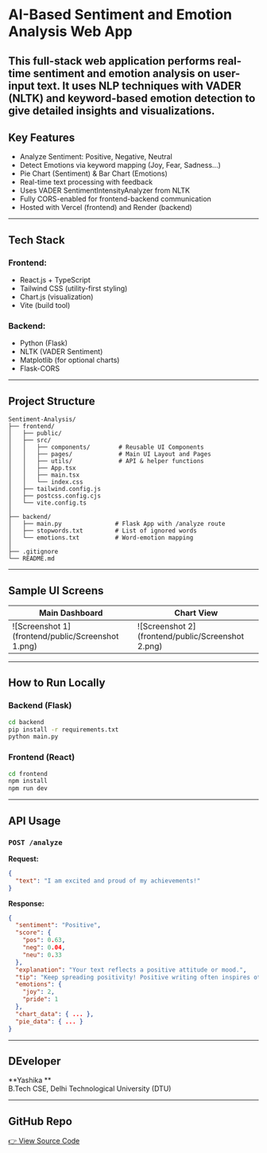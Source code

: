 #  AI-Based Sentiment and Emotion Analysis Web App

This full-stack web application performs **real-time sentiment and emotion analysis** on user-input text. It uses NLP techniques with VADER (NLTK) and keyword-based emotion detection to give detailed insights and visualizations.
---



##  Key Features

-  Analyze Sentiment: Positive, Negative, Neutral
-  Detect Emotions via keyword mapping (Joy, Fear, Sadness...)
-  Pie Chart (Sentiment) & Bar Chart (Emotions)
-  Real-time text processing with feedback
-  Uses VADER SentimentIntensityAnalyzer from NLTK
-  Fully CORS-enabled for frontend-backend communication
-  Hosted with Vercel (frontend) and Render (backend)

---

##  Tech Stack

### Frontend:
- React.js + TypeScript
- Tailwind CSS (utility-first styling)
- Chart.js (visualization)
- Vite (build tool)

### Backend:
- Python (Flask)
- NLTK (VADER Sentiment)
- Matplotlib (for optional charts)
- Flask-CORS

---

##  Project Structure

```
Sentiment-Analysis/
├── frontend/
│   ├── public/
│   ├── src/
│   │   ├── components/        # Reusable UI Components
│   │   ├── pages/             # Main UI Layout and Pages
│   │   ├── utils/             # API & helper functions
│   │   ├── App.tsx
│   │   ├── main.tsx
│   │   └── index.css
│   ├── tailwind.config.js
│   ├── postcss.config.cjs
│   └── vite.config.ts
│
├── backend/
│   ├── main.py               # Flask App with /analyze route
│   ├── stopwords.txt         # List of ignored words
│   └── emotions.txt          # Word-emotion mapping
│
├── .gitignore
└── README.md
```

---

##  Sample UI Screens

| Main Dashboard | Chart View |
|----------------|------------|
| ![Screenshot 1](frontend/public/Screenshot 1.png) | ![Screenshot 2](frontend/public/Screenshot 2.png) |

---

##  How to Run Locally

###  Backend (Flask)
```bash
cd backend
pip install -r requirements.txt
python main.py
```

###  Frontend (React)
```bash
cd frontend
npm install
npm run dev
```

---

##  API Usage

### `POST /analyze`
**Request:**
```json
{
  "text": "I am excited and proud of my achievements!"
}
```

**Response:**
```json
{
  "sentiment": "Positive",
  "score": {
    "pos": 0.63,
    "neg": 0.04,
    "neu": 0.33
  },
  "explanation": "Your text reflects a positive attitude or mood.",
  "tip": "Keep spreading positivity! Positive writing often inspires others.",
  "emotions": {
    "joy": 2,
    "pride": 1
  },
  "chart_data": { ... },
  "pie_data": { ... }
}
```

---

##  DEveloper

**Yashika **  
 B.Tech CSE, Delhi Technological University (DTU)

---

##  GitHub Repo

[👉 View Source Code](https://github.com/yashika-ranjan/Sentiment_Analysis)